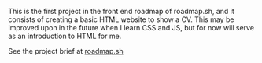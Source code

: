 This is the first project in the front end roadmap of roadmap.sh, and it consists of creating a basic HTML website to show a CV. This may be improved upon in the future when I learn CSS and JS, but for now will serve as an introduction to HTML for me.

See the project brief at [roadmap.sh](https://roadmap.sh/frontend?r=frontend-beginner)
